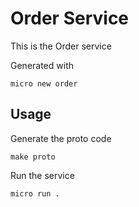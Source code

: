 # Order Service

This is the Order service

Generated with

```
micro new order
```

## Usage

Generate the proto code

```
make proto
```

Run the service

```
micro run .
```